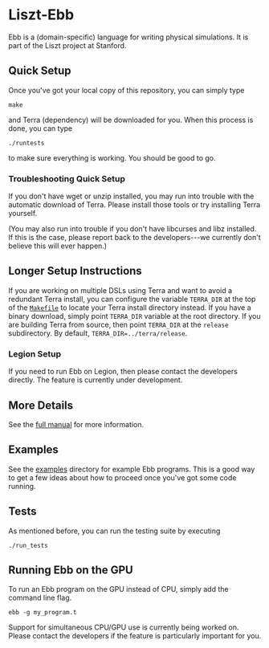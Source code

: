 
# Liszt-Ebb

Ebb is a (domain-specific) language for writing physical simulations.  It is part of the Liszt project at Stanford.

## Quick Setup

Once you've got your local copy of this repository, you can simply type

```
make
```

and Terra (dependency) will be downloaded for you.  When this process is done, you can type

```
./runtests
```

to make sure everything is working.  You should be good to go.


### Troubleshooting Quick Setup

If you don't have wget or unzip installed, you may run into trouble with the automatic download of Terra.  Please install those tools or try installing Terra yourself.

(You may also run into trouble if you don't have libcurses and libz installed.  If this is the case, please report back to the developers---we currently don't believe this will ever happen.)



## Longer Setup Instructions

If you are working on multiple DSLs using Terra and want to avoid a redundant Terra install, you can configure the variable `TERRA_DIR` at the top of the [`Makefile`](Makefile) to locate your Terra install directory instead.  If you have a binary download, simply point `TERRA_DIR` variable at the root directory.  If you are building Terra from source, then point `TERRA_DIR` at the `release` subdirectory.  By default, `TERRA_DIR=../terra/release`.


### Legion Setup

If you need to run Ebb on Legion, then please contact the developers directly.  The feature is currently under development.



## More Details

See the [full manual](docs/manual.md) for more information.

## Examples

See the [examples](examples) directory for example Ebb programs.  This is a good way to get a few ideas about how to proceed once you've got some code running.

## Tests

As mentioned before, you can run the testing suite by executing
```
./run_tests
```



## Running Ebb on the GPU

To run an Ebb program on the GPU instead of CPU, simply add the command line flag.

```
ebb -g my_program.t
```

Support for simultaneous CPU/GPU use is currently being worked on.  Please contact the developers if the feature is particularly important for you.










